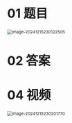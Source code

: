 # 01 题目

<img src="https://cvp.oss-cn-shanghai.aliyuncs.com/202412152301566.png" alt="image-20241215230122505" style="zoom:67%;" />



# 02 答案



# 04 视频

<img src="https://cvp.oss-cn-shanghai.aliyuncs.com/202412152302882.png" alt="image-20241215230201770" style="zoom:67%;" />